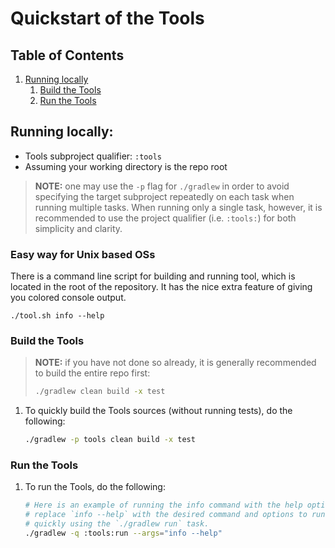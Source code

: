 # Quickstart of the Tools

## Table of Contents

1. [Running locally](#running-locally)
   1. [Build the Tools](#build-the-tools)
   1. [Run the Tools](#run-the-tools)

## Running locally:

- Tools subproject qualifier: `:tools`
- Assuming your working directory is the repo root

> **NOTE:** one may use the `-p` flag for `./gradlew` in order to avoid
> specifying the target subproject repeatedly on each task when running
> multiple tasks. When running only a single task, however, it is
> recommended to use the project qualifier (i.e. `:tools:`) for
> both simplicity and clarity.

### Easy way for Unix based OSs
There is a command line script for building and running tool, which is located in the root of the repository. It has the
nice extra feature of giving you colored console output.
```
./tool.sh info --help
```

### Build the Tools

> **NOTE:** if you have not done so already, it is
> generally recommended to build the entire repo first:
> ```bash
> ./gradlew clean build -x test
> ```

1. To quickly build the Tools sources (without running tests), do the following:
   ```bash
   ./gradlew -p tools clean build -x test
   ```

### Run the Tools

1. To run the Tools, do the following:
   ```bash
   # Here is an example of running the info command with the help option, simply
   # replace `info --help` with the desired command and options to run the tools
   # quickly using the `./gradlew run` task.
   ./gradlew -q :tools:run --args="info --help"
   ```
